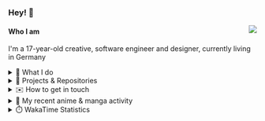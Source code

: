 ### Hey! 👋

[<img src="https://lanyard-profile-readme.vercel.app/api/228965621478588416" align="right">](https://discord.com/users/228965621478588416)

#### Who I am

I'm a 17-year-old creative, software engineer and designer, currently living in Germany

<details>
  <summary>💼 What I do</summary>

I currently am working on starting a publishing and management company for creatives.
I also am creative lead, community manager, and web developer at the Minecraft Server [Xenyria](https://xenyria.net) and the team behind it, [Pixelground Labs](https://pixelgroundlabs.com).
</details>

<details>
  <summary>📁 Projects & Repositories</summary>

<table>
    <thead>
        <tr>
            <th colspan=2>Svelte Libraries</th>
        </tr>
    </thead>
    <tbody>
        <tr>
            <td><a href="https://github.com/pixelgroundlabs/svelte-skinview3d">pixelgroundlabs/svelte-skinview3d</a></td>
            <td>A svelte component for rendering Minecraft SKins in 3D based on <a href="https://github.com/bs-community/skinview3d">skinview3d</a></td>
        </tr>
    </tbody>
    <thead>
        <tr>
            <th colspan=2>Minecraft Mods</th>
        </tr>
    </thead>
    <tbody>
        <tr>
            <td><a href="https://github.com/XenyriaNET/xeem">Xenyria Experience Enhancement Mod</a></td>
            <td>A client-side Minecraft Mod aiming to improve the experience on the Xenyria Minecraft Server</td>
        </tr>
    </tbody>
    <thead>
        <tr>
            <th colspan=2>Old Stuff</th>
        </tr>
    </thead>
    <tbody>
        <tr>
            <td><a href="https://github.com/OfficialCRUGG/lwstatus">lwstatus</a></td>
            <td>Lightweight webserver exposing various system metrics as a JSON endpoint and frontend</td>
        </tr>
        <tr>
            <td><a href="https://github.com/OfficialCRUGG/cfddns">cfddns / cloudflare-dyndns</a></td>
            <td>Simple application to run in the background that regularly checks for IP address changes and updates specific Cloudflare DNS Records accordingly. <s><i>Not sure how this still works...</i></s></td>
        </tr>
    </tbody>
</table>

</details>

<details>
  <summary>✉️ How to get in touch</summary>
  
> Sorted by how quickly you can expect a reply
- [Hit me up on Discord](https://discord.com/users/228965621478588416)
- [Hit me up on Twitter](https://twitter.com/cruggdev)
- [Send me a mail](mailto:me@crg.sh)
</details>


<details>
  <summary>🌸 My recent anime & manga activity</summary>
  
<!-- ANILIST_ACTIVITY:start -->

-   📺 Watched episode 9 of [SPY x FAMILY Season 2](https://anilist.co/anime/158927) (22:48, 16 January 2024)
-   📺 Watched episode 3 of [More than a Married Couple, but Not Lovers.](https://anilist.co/anime/141949) (21:53, 15 January 2024)
-   📺 Rewatched 13 of [Rascal Does Not Dream of Bunny Girl Senpai](https://anilist.co/anime/101291) (22:06, 14 January 2024)
-   📺 Rewatched episode 12 of [Rascal Does Not Dream of Bunny Girl Senpai](https://anilist.co/anime/101291) (21:40, 14 January 2024)
-   📺 Watched episode 2 of [More than a Married Couple, but Not Lovers.](https://anilist.co/anime/141949) (17:57, 14 January 2024)

<!-- ANILIST_ACTIVITY:end -->
</details>

<details>
  <summary>⏱️ WakaTime Statistics</summary>

<!--START_SECTION:waka-->

```txt
From: 08 January 2024 - To: 15 January 2024

Svelte       49 mins         █████████████▓░░░░░░░░░░░   54.34 %
TypeScript   21 mins         ██████░░░░░░░░░░░░░░░░░░░   23.72 %
JSON         7 mins          ██▒░░░░░░░░░░░░░░░░░░░░░░   08.77 %
Other        4 mins          █▒░░░░░░░░░░░░░░░░░░░░░░░   04.93 %
Bash         3 mins          █░░░░░░░░░░░░░░░░░░░░░░░░   04.17 %
```

<!--END_SECTION:waka-->
</details>
